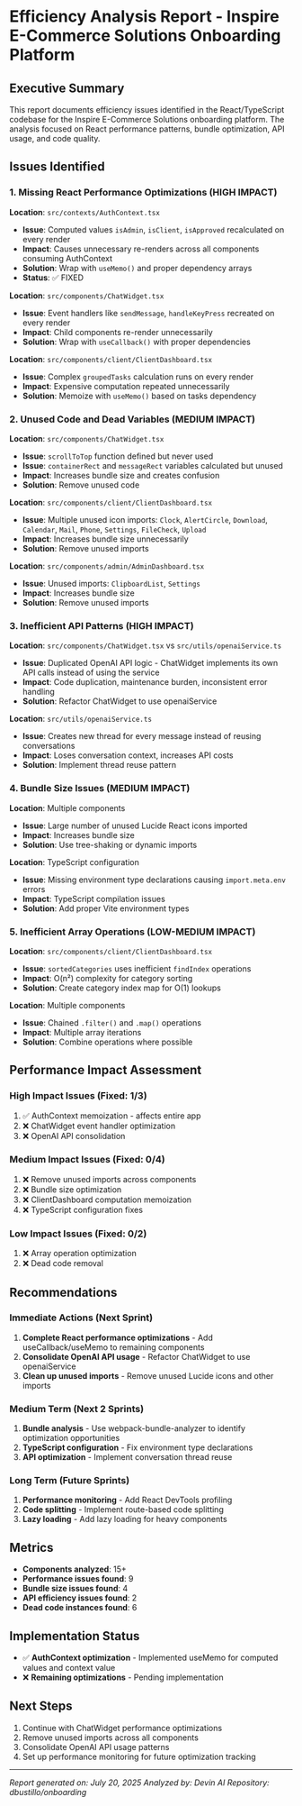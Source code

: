 # Efficiency Analysis Report - Inspire E-Commerce Solutions Onboarding Platform

## Executive Summary

This report documents efficiency issues identified in the React/TypeScript codebase for the Inspire E-Commerce Solutions onboarding platform. The analysis focused on React performance patterns, bundle optimization, API usage, and code quality.

## Issues Identified

### 1. Missing React Performance Optimizations (HIGH IMPACT)

**Location**: `src/contexts/AuthContext.tsx`
- **Issue**: Computed values `isAdmin`, `isClient`, `isApproved` recalculated on every render
- **Impact**: Causes unnecessary re-renders across all components consuming AuthContext
- **Solution**: Wrap with `useMemo()` and proper dependency arrays
- **Status**: ✅ FIXED

**Location**: `src/components/ChatWidget.tsx`
- **Issue**: Event handlers like `sendMessage`, `handleKeyPress` recreated on every render
- **Impact**: Child components re-render unnecessarily
- **Solution**: Wrap with `useCallback()` with proper dependencies

**Location**: `src/components/client/ClientDashboard.tsx`
- **Issue**: Complex `groupedTasks` calculation runs on every render
- **Impact**: Expensive computation repeated unnecessarily
- **Solution**: Memoize with `useMemo()` based on tasks dependency

### 2. Unused Code and Dead Variables (MEDIUM IMPACT)

**Location**: `src/components/ChatWidget.tsx`
- **Issue**: `scrollToTop` function defined but never used
- **Issue**: `containerRect` and `messageRect` variables calculated but unused
- **Impact**: Increases bundle size and creates confusion
- **Solution**: Remove unused code

**Location**: `src/components/client/ClientDashboard.tsx`
- **Issue**: Multiple unused icon imports: `Clock`, `AlertCircle`, `Download`, `Calendar`, `Mail`, `Phone`, `Settings`, `FileCheck`, `Upload`
- **Impact**: Increases bundle size unnecessarily
- **Solution**: Remove unused imports

**Location**: `src/components/admin/AdminDashboard.tsx`
- **Issue**: Unused imports: `ClipboardList`, `Settings`
- **Impact**: Increases bundle size
- **Solution**: Remove unused imports

### 3. Inefficient API Patterns (HIGH IMPACT)

**Location**: `src/components/ChatWidget.tsx` vs `src/utils/openaiService.ts`
- **Issue**: Duplicated OpenAI API logic - ChatWidget implements its own API calls instead of using the service
- **Impact**: Code duplication, maintenance burden, inconsistent error handling
- **Solution**: Refactor ChatWidget to use openaiService

**Location**: `src/utils/openaiService.ts`
- **Issue**: Creates new thread for every message instead of reusing conversations
- **Impact**: Loses conversation context, increases API costs
- **Solution**: Implement thread reuse pattern

### 4. Bundle Size Issues (MEDIUM IMPACT)

**Location**: Multiple components
- **Issue**: Large number of unused Lucide React icons imported
- **Impact**: Increases bundle size
- **Solution**: Use tree-shaking or dynamic imports

**Location**: TypeScript configuration
- **Issue**: Missing environment type declarations causing `import.meta.env` errors
- **Impact**: TypeScript compilation issues
- **Solution**: Add proper Vite environment types

### 5. Inefficient Array Operations (LOW-MEDIUM IMPACT)

**Location**: `src/components/client/ClientDashboard.tsx`
- **Issue**: `sortedCategories` uses inefficient `findIndex` operations
- **Impact**: O(n²) complexity for category sorting
- **Solution**: Create category index map for O(1) lookups

**Location**: Multiple components
- **Issue**: Chained `.filter()` and `.map()` operations
- **Impact**: Multiple array iterations
- **Solution**: Combine operations where possible

## Performance Impact Assessment

### High Impact Issues (Fixed: 1/3)
1. ✅ AuthContext memoization - affects entire app
2. ❌ ChatWidget event handler optimization
3. ❌ OpenAI API consolidation

### Medium Impact Issues (Fixed: 0/4)
1. ❌ Remove unused imports across components
2. ❌ Bundle size optimization
3. ❌ ClientDashboard computation memoization
4. ❌ TypeScript configuration fixes

### Low Impact Issues (Fixed: 0/2)
1. ❌ Array operation optimization
2. ❌ Dead code removal

## Recommendations

### Immediate Actions (Next Sprint)
1. **Complete React performance optimizations** - Add useCallback/useMemo to remaining components
2. **Consolidate OpenAI API usage** - Refactor ChatWidget to use openaiService
3. **Clean up unused imports** - Remove unused Lucide icons and other imports

### Medium Term (Next 2 Sprints)
1. **Bundle analysis** - Use webpack-bundle-analyzer to identify optimization opportunities
2. **TypeScript configuration** - Fix environment type declarations
3. **API optimization** - Implement conversation thread reuse

### Long Term (Future Sprints)
1. **Performance monitoring** - Add React DevTools profiling
2. **Code splitting** - Implement route-based code splitting
3. **Lazy loading** - Add lazy loading for heavy components

## Metrics

- **Components analyzed**: 15+
- **Performance issues found**: 9
- **Bundle size issues found**: 4
- **API efficiency issues found**: 2
- **Dead code instances found**: 6

## Implementation Status

- ✅ **AuthContext optimization** - Implemented useMemo for computed values and context value
- ❌ **Remaining optimizations** - Pending implementation

## Next Steps

1. Continue with ChatWidget performance optimizations
2. Remove unused imports across all components
3. Consolidate OpenAI API usage patterns
4. Set up performance monitoring for future optimization tracking

---

*Report generated on: July 20, 2025*
*Analyzed by: Devin AI*
*Repository: dbustillo/onboarding*
